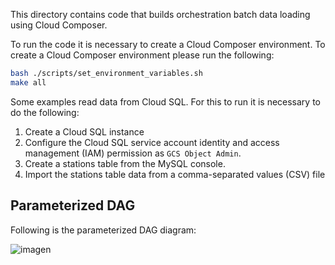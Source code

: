 This directory contains code that builds orchestration batch data loading using Cloud Composer.

To run the code it is necessary to create a Cloud Composer environment. To create a Cloud Composer environment please run the following:

```bash
bash ./scripts/set_environment_variables.sh
make all
```

Some examples read data from Cloud SQL. For this to run it is necessary to do the following:

1. Create a Cloud SQL instance
2. Configure the Cloud SQL service account identity and access management (IAM) permission as `GCS Object Admin`.
3. Create a stations table from the MySQL console.
4. Import the stations table data from a comma-separated values (CSV) file


## Parameterized DAG

Following is the parameterized DAG diagram:

![imagen](https://user-images.githubusercontent.com/42701946/220198968-f55a5b73-6e3c-4368-b0d2-ad3835bbc431.png)
